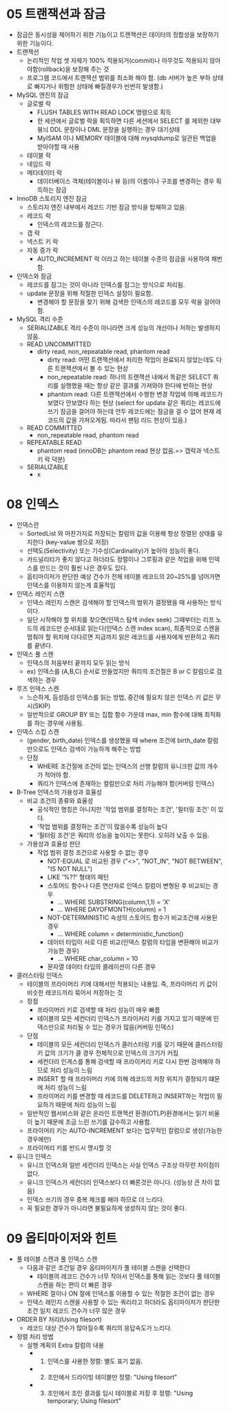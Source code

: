 # 05 트랜잭션과 잠금

- 잠금은 동시성을 제어하기 위한 기능이고 트랜잭션은 데이터의 정합성을 보장하기위한 기능이다.
- 트랜잭션
  - 논리적인 작업 셋 자체가 100% 적용되거(commit)나 아무것도 적용되지 않아야함(rollback)을 보장해 주는 것
  - 프로그램 코드에서 트랜잭션 범위를 최소화 해야 함. (db 서버가 높은 부하 상태로 빠지거나 위험한 상태에 빠질경우가 빈번히 발생함.)
- MySQL 엔진의 잠금
  - 글로벌 락
    - FLUSH TABLES WITH READ LOCK 명령으로 획득
    - 한 세션에서 글로벌 락을 획득하면 다른 세션에서 SELECT 를 제외한 대부붕늬 DDL 문장이나 DML 문장을 실행하는 경우 대기상태
    - MyISAM 이나 MEMORY 테이블에 대해 mysqldump로 일관된 백업을 받아야할 때 사용
  - 테이블 락
  - 네임드 락
  - 메타데이터 락
    - 데이터베이스 객체(테이블이나 뷰 등)의 이름이나 구조를 변경하는 경우 획득하는 잠금
- InnoDB 스토리지 엔진 잠금
  - 스토리지 엔진 내부에서 레코드 기반 잠금 방식을 탑재하고 있음.
  - 레코드 락
    - 인덱스의 레코드를 잠근다.
  - 갭 락
  - 넥스트 키 락
  - 자동 증가 락
    - AUTO_INCREMENT 락 이라고 하는 테이블 수준의 잠금을 사용하여 채번 함.
- 인덱스와 잠금
  - 레코드를 잠그는 것이 아니라 인덱스를 잠그는 방식으로 처리됨.
  - update 문장을 위해 적절한 인덱스 설정이 필요함.
    - 변경해야 할 문장을 찾기 위해 검색한 인덱스의 레코드를 모두 락을 걸어야 함.
- MySQL 격리 수준
  - SERIALIZABLE 격리 수준이 아니라면 크게 성능의 개선이나 저하는 발생하지 않음.
  - READ UNCOMMITTED
    - dirty read, non_repeatable read, phantom read
      - dirty read: 어떤 트랜잭션에서 처리한 작업이 완료되지 않았는데도 다른 트랜잭션에서 볼 수 있는 현상
      - non_repeatable read: 하나의 트랜잭션 내에서 똑같은 SELECT 쿼리를 실행했을 때는 항상 같은 결과를 가져와야 한다에 반하는 현상
      - phantom read: 다른 트랜잭션에서 수행한 변경 작업에 의해 레코드가 보였다 안보였다 하는 현상 (select for update 같은 쿼리는 레코드에 쓰기 잠금을 걸어야 하는데 언두 레코드에는 잠금을 걸 수 없어 현재 레코드의 값을 가져오게됨. 따라서 팬텀 리드 현상이 있음.)
  - READ COMMITTED
    - non_repeatable read, phantom read
  - REPEATABLE READ
    - phantom read (innoDB는 phantom read 현상 없음.=> 갭락과 넥스트 키 락 덕분)
  - SERIALIZABLE
    - x

# 08 인덱스

- 인덱스란
  - SortedList 와 마찬가지로 저장되는 칼럼의 값을 이용해 항상 정렬된 상태를 유지한다 (key-value 쌍으로 저장)
  - 선택도(Selectivity) 또는 기수성(Cardinality)가 높아야 성능이 좋다.
  - 카드널리티가 좋지 않다고 하더라도 정렬이나 그루핑과 같은 작업을 위해 인덱스를 만드는 것이 훨씬 나은 경우도 있다.
  - 옵티마이저가 판단한 예상 건수가 전체 테이블 레코드의 20~25%를 넘어가면 인덱스를 이용하지 않는게 효율적임
- 인덱스 레인지 스캔
  - 인덱스 레인지 스캔은 검색해야 할 인덱스의 범위가 결정됐을 때 사용하는 방식이다.
  - 일단 시작해야 할 위치를 찾으면(인덱스 탐색 index seek) 그때부터는 리프 노드의 레코드만 순서대로 읽는다(인덱스 스캔 index scan), 최종적으로 스캔을 멈춰야 할 위치에 다다르면 지금까지 읽은 레코드를 사용자에게 반환하고 쿼리를 끝낸다.
- 인덱스 풀 스캔
  - 인덱스의 처음부터 끝까지 모두 읽는 방식
  - ex) 인덱스를 (A,B,C) 순서로 만들었지만 쿼리의 조건절은 B or C 칼럼으로 검색하는 경우
- 루즈 인덱스 스캔
  - 느슨하게, 듬성듬성 인덱스를 읽는 방법, 중간에 필요치 않은 인덱스 키 값은 무시(SKIP)
  - 일반적으로 GROUP BY 또는 집합 함수 가운데 max, min 함수에 대해 최적화를 하는 경우에 사용됨.
- 인덱스 스킵 스캔
  - (gender, birth_date) 인덱스를 생성했을 때 where 조건에 birth_date 칼럼만으로도 인덱스 검색이 가능하게 해주는 방법
  - 단점
    - WHERE 조건절에 조건이 없는 인덱스의 선행 칼럼의 유니크한 값의 개수가 적어야 함.
    - 쿼리가 인덱스에 존재하는 컬럼만으로 처리 가능해야 함(커버링 인덱스)
- B-Tree 인덱스의 가용성과 효율성
  - 비교 조건의 종류와 효율성
    - 공식적인 명칭은 아니지만 '작업 범위를 결정하는 조건', '필터링 조건' 이 있다.
    - '작업 범위를 결정하는 조건'이 많을수록 성능이 높다
    - '필터링 조건'은 쿼리의 성능을 높이지는 못한다. 오히려 낮출 수 있음.
  - 가용성과 효율성 판단
    - 작업 범위 결정 조건으로 사용할 수 없는 경우
      - NOT-EQUAL 로 비교된 경우 ("<>", "NOT_IN", "NOT BETWEEN", "IS NOT NULL")
      - LIKE '%??' 형태의 패턴
      - 스토어드 함수나 다른 연산자로 인덱스 칼럼이 변형된 후 비교되는 경우
        - ... WHERE SUBSTRING(column,1,1) = 'X'
        - ... WHERE DAYOFMONTH(column) = 1
      - NOT-DETERMINISTIC 속성의 스토어드 함수가 비교조건에 사용된 경우
        - ... WHERE column = deterministic_function()
      - 데이터 타입이 서로 다른 비교(인덱스 칼럼의 타입을 변환해야 비교가 가능한 경우)
        - ... WHERE char_column = 10
      - 문자열 데이터 타입의 콜레이션이 다른 경우
- 클러스터링 인덱스
  - 테이블의 프라이머리 키에 대해서만 적용되는 내용임. 즉, 프라이머리 키 값이 비슷한 레코드끼리 묶어서 저장하는 것
  - 장점
    - 프라이머리 키로 검색할 때 처리 성능이 매우 빠름
    - 테이블의 모든 세컨더리 인덱스가 프라이커리 키를 가지고 있기 때문에 인덱스만으로 처리될 수 있는 경우가 많음(커버링 인덱스)
  - 단점
    - 테이블의 모든 세컨더리 인덱스가 클러스터링 키를 갖기 때문에 클러스터링 키 값의 크기가 클 경우 전체적으로 인덱스의 크기가 커짐
    - 세컨더리 인게스를 통해 검색할 때 프라이커리 키로 다시 한번 검색해야 하므로 처리 성능이 느림
    - INSERT 할 때 프라이머리 키에 의해 레코드의 저장 위치가 결정되기 떄문에 처리 성능이 느림
    - 프라이머리 키를 변경할 때 레코드를 DELETE하고 INSERT하는 작업이 필요하기 때문에 처리 성능이 느림
  - 일반적인 웹서비스와 같은 온라인 트랜잭션 환경(OTLP)환경에서는 읽기 비율이 높기 때문에 조금 느린 쓰기를 감수하고 사용함.
  - 프라이머리 키는 AUTO-INCREMENT 보다는 업무적인 칼럼으로 생성(가능한 경우에만)
  - 프라이머리 키를 반드시 명시할 것
- 유니크 인덱스
  - 유니크 인덱스와 일반 세컨더리 인덱스는 사실 인덱스 구조상 아무런 차이점이 없다.
  - 유니크 인덱스가 세컨더리 인덱스보다 더 빠른것은 아니다. (성능상 큰 차이 없음)
  - 인덱스 쓰기의 경우 중복 체크를 해야 하므로 더 느리다.
  - 꼭 필요한 경우가 아니라면 불필요하게 생성하지 않는 것이 좋다.

# 09 옵티마이저와 힌트

- 풀 테이블 스캔과 풀 인덱스 스캔
  - 다음과 같은 조건일 경우 옵티마이저가 풀 테이블 스캔을 선택한다
    - 테이블의 레코드 건수가 너무 작아서 인덱스를 통해 읽는 것보다 풀 테이블 스캔을 하는 편이 더 빠른 경우
  - WHERE 절이나 ON 절에 인덱스를 이용할 수 있는 적절한 조건이 없는 경우
  - 인덱스 레인지 스캔을 사용할 수 있는 쿼리라고 하더라도 옵티마이저가 판단한 조건 일치 레코드 건수가 너무 많은 경우
- ORDER BY 처리(Using filesort)
  - 레코드 대상 건수가 많아질수록 쿼리의 응답속도가 느리다.
- 정렬 처리 방법
  - 실행 계획의 Extra 칼럼의 내용
    - 1. 인덱스를 사용한 정렬: 별도 표기 없음.
    - 2. 조인에서 드라이빙 테이블만 정렬: "Using filesort"
    - 3. 조인에서 조인 결과를 임시 테이블로 저장 후 정렬: "Using temporary; Using filesort"
